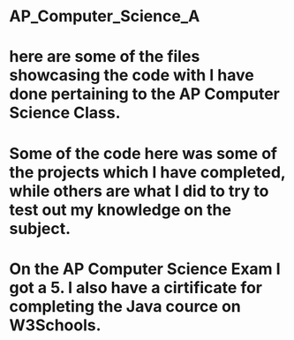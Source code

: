 # AP_Computer_Science_A
# here are some of the files showcasing the code with I have done pertaining to the AP Computer Science Class. 
# Some of the code here was some of the projects which I have completed, while others are what I did to try to test out my knowledge on the subject. 
# On the AP Computer Science Exam I got a 5. I also have a cirtificate for completing the Java cource on W3Schools. 
